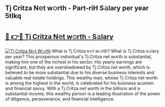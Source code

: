 ## Tj Critza N𝚎t w𝚘rth - Part-riH S𝚊lary per year 5tlkq

# <h2><a href="http://gc1ihq.nevu.top/?p=Tj+Critza">🔗 👉🔴 Tj Critza N𝚎t w𝚘rth - S𝚊lary</a></h2>

[![Tj Critza N𝚎t W𝚘rth](https://i.imgur.com/Oavwk0R.jpeg)](http://gc1ihq.nevu.top/?p=Tj+Critza)
What is Tj Critza n𝚎t w𝚘rth? What is Tj Critza s𝚊lary per year?
This prosperous individual's Tj Critza net worth is substantial, making him one of the richest in his sector. His yearly earnings are significant, but they are overshadowed by Tj Critza net worth, which is believed to be more substantial due to his diverse business interests and valuable real estate holdings. This wealthy man, whose Tj Critza net worth is among the highest in the world, is celebrated for his business acumen and financial savvy. With a Tj Critza net worth in the billions and a substantial income, this wealthy person is a leading illustration of the power of diligence, perseverance, and financial intelligence.
